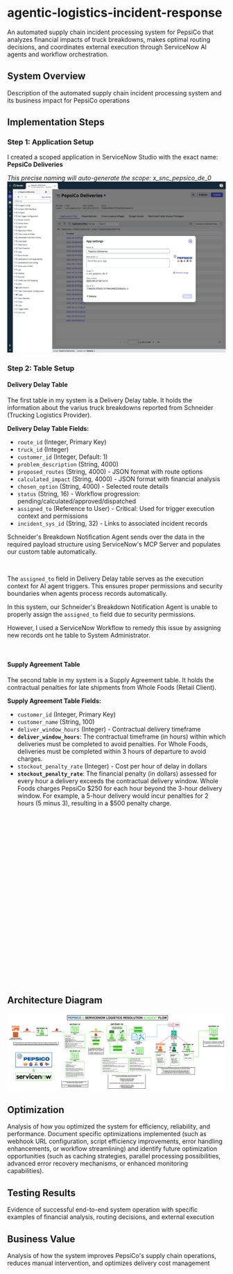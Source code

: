 # agentic-logistics-incident-response
An automated supply chain incident processing system for PepsiCo that analyzes financial impacts of truck breakdowns, makes optimal routing decisions, and coordinates external execution through ServiceNow AI agents and workflow orchestration.



## System Overview 
Description of the automated supply chain incident processing system and its business impact for PepsiCo operations



## Implementation Steps



### Step 1: Application Setup

I created a scoped application in ServiceNow Studio with the exact name: **PepsiCo Deliveries**

*This precise naming will auto-generate the scope: x_snc_pepsico_de_0*
![](https://github.com/joesghub/agentic-logistics-incident-response/blob/main/screenshots/pepsico_deliveries_scoped_application.png?raw=true)


### Step 2: Table Setup

#### Delivery Delay Table

The first table in my system is a Delivery Delay table. It holds the information about the varius truck breakdowns reported from Schneider (Trucking Logistics Provider).

**Delivery Delay Table Fields:**
- `route_id` (Integer, Primary Key)
- `truck_id` (Integer)
- `customer_id` (Integer, Default: 1)
- `problem_description` (String, 4000)
- `proposed_routes` (String, 4000) - JSON format with route options
- `calculated_impact` (String, 4000) - JSON format with financial analysis
- `chosen_option` (String, 4000) - Selected route details
- `status` (String, 16) - Workflow progression: pending/calculated/approved/dispatched
- `assigned_to` (Reference to User) - Critical: Used for trigger execution context and permissions
- `incident_sys_id` (String, 32) - Links to associated incident records

Schneider's Breakdown Notification Agent sends over the data in the required payload structure using ServiceNow's MCP Server and populates our custom table automatically. 

![]()

The `assigned_to` field in Delivery Delay table serves as the execution context for AI agent triggers. This ensures proper permissions and security boundaries when agents process records automatically.

In this system, our Schneider's Breakdown Notification Agent is unable to properly assign the `assigned_to` field due to security permissions. 

However, I used a ServiceNow Workflow to remedy this issue by assigning new records ont he table to System Administrator. 

![]()

#### Supply Agreement Table

The second table in my system is a Supply Agreement table. It holds the contractual penalties for late shipments from Whole Foods (Retail Client).

**Supply Agreement Table Fields:**
- `customer_id` (Integer, Primary Key)
- `customer_name` (String, 100)
- `deliver_window_hours` (Integer) - Contractual delivery timeframe
- **`deliver_window_hours`**: The contractual timeframe (in hours) within which deliveries must be completed to avoid penalties. For Whole Foods, deliveries must be completed within 3 hours of departure to avoid charges.
- `stockout_penalty_rate` (Integer) - Cost per hour of delay in dollars
- **`stockout_penalty_rate`**: The financial penalty (in dollars) assessed for every hour a delivery exceeds the contractual delivery window. Whole Foods charges PepsiCo $250 for each hour beyond the 3-hour delivery window. For example, a 5-hour delivery would incur penalties for 2 hours (5 minus 3), resulting in a $500 penalty charge.

![]()


![]()


![]()


![]()


![]()


![]()


![]()


![]()


![]()



![]()


![]()
![]()

![]()

![]()
![]()
![]()
![]()
![]()
![]()
![]()
![]()
![]()


## Architecture Diagram
![PEPSICO & SERVICENOW LOGISTICS RESOLUTION AI AGENT FLOW](https://github.com/joesghub/agentic-logistics-incident-response/blob/main/Diagram.png?raw=true)

## Optimization
Analysis of how you optimized the system for efficiency, reliability, and performance. Document specific optimizations implemented (such as webhook URL configuration, script efficiency improvements, error handling enhancements, or workflow streamlining) and identify future optimization opportunities (such as caching strategies, parallel processing possibilities, advanced error recovery mechanisms, or enhanced monitoring capabilities).

## Testing Results
Evidence of successful end-to-end system operation with specific examples of financial analysis, routing decisions, and external execution

## Business Value
Analysis of how the system improves PepsiCo's supply chain operations, reduces manual intervention, and optimizes delivery cost management
